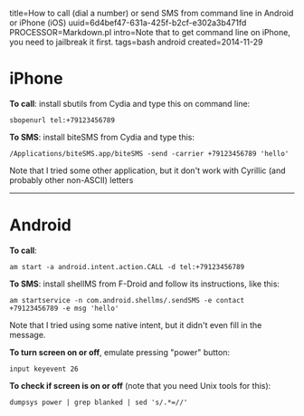 title=How to call (dial a number) or send SMS from command line in Android or iPhone (iOS)
uuid=6d4bef47-631a-425f-b2cf-e302a3b471fd
PROCESSOR=Markdown.pl
intro=Note that to get command line on iPhone, you need to jailbreak it first.
tags=bash android
created=2014-11-29


iPhone
======

**To call**: install sbutils from Cydia and type this on command line:

	sbopenurl tel:+79123456789

**To SMS**: install biteSMS from Cydia and type this:

	/Applications/biteSMS.app/biteSMS -send -carrier +79123456789 'hello'

Note that I tried some other application,
but it don't work with Cyrillic (and probably other non-ASCII) letters

* * *

Android
=======

**To call**:

	am start -a android.intent.action.CALL -d tel:+79123456789

**To SMS**: install shellMS from F-Droid and follow its instructions, like this:

	am startservice -n com.android.shellms/.sendSMS -e contact +79123456789 -e msg 'hello'

Note that I tried using some native intent,
but it didn't even fill in the message.

**To turn screen on or off**, emulate pressing "power" button:

	input keyevent 26

**To check if screen is on or off** (note that you need Unix tools for this):

	dumpsys power | grep blanked | sed 's/.*=//'
